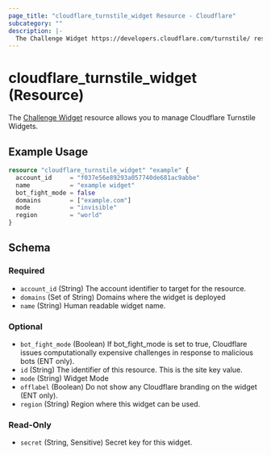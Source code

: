 ```yaml
---
page_title: "cloudflare_turnstile_widget Resource - Cloudflare"
subcategory: ""
description: |-
  The Challenge Widget https://developers.cloudflare.com/turnstile/ resource allows you to manage Cloudflare Turnstile Widgets.
---
```


# cloudflare_turnstile_widget (Resource)

The [Challenge Widget](https://developers.cloudflare.com/turnstile/) resource allows you to manage Cloudflare Turnstile Widgets.

## Example Usage

```terraform
resource "cloudflare_turnstile_widget" "example" {
  account_id     = "f037e56e89293a057740de681ac9abbe"
  name           = "example widget"
  bot_fight_mode = false
  domains        = ["example.com"]
  mode           = "invisible"
  region         = "world"
}
```
<!-- schema generated by tfplugindocs -->
## Schema

### Required

- `account_id` (String) The account identifier to target for the resource.
- `domains` (Set of String) Domains where the widget is deployed
- `name` (String) Human readable widget name.

### Optional

- `bot_fight_mode` (Boolean) If bot_fight_mode is set to true, Cloudflare issues computationally expensive challenges in response to malicious bots (ENT only).
- `id` (String) The identifier of this resource. This is the site key value.
- `mode` (String) Widget Mode
- `offlabel` (Boolean) Do not show any Cloudflare branding on the widget (ENT only).
- `region` (String) Region where this widget can be used.

### Read-Only

- `secret` (String, Sensitive) Secret key for this widget.


